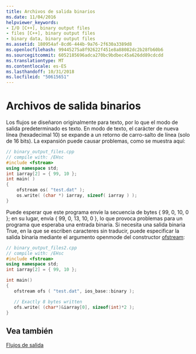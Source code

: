 ```yaml
---
title: Archivos de salida binarios
ms.date: 11/04/2016
helpviewer_keywords:
- I/O [C++], binary output files
- files [C++], binary output files
- binary data, binary output files
ms.assetid: 180954af-8cd6-444b-9a76-2f630a3389d8
ms.openlocfilehash: 99445275a8f92622f451e8a88082dc2b28fb60b6
ms.sourcegitcommit: 6052185696adca270bc9bdbec45a626dd89cdcdd
ms.translationtype: MT
ms.contentlocale: es-ES
ms.lasthandoff: 10/31/2018
ms.locfileid: "50615651"
---
```

# <a name="binary-output-files"></a>Archivos de salida binarios

Los flujos se diseñaron originalmente para texto, por lo que el modo de salida predeterminado es texto. En modo de texto, el carácter de nueva línea (hexadecimal 10) se expande a un retorno de carro-salto de línea (solo de 16 bits). La expansión puede causar problemas, como se muestra aquí:

```cpp
// binary_output_files.cpp
// compile with: /EHsc
#include <fstream>
using namespace std;
int iarray[2] = { 99, 10 };
int main( )
{
    ofstream os( "test.dat" );
    os.write( (char *) iarray, sizeof( iarray ) );
}
```

Puede esperar que este programa envíe la secuencia de bytes { 99, 0, 10, 0 }; en su lugar, envía { 99, 0, 13, 10, 0 }, lo que provoca problemas para un programa que esperaba una entrada binaria. Si necesita una salida binaria True, en la que se escriben caracteres sin traducir, puede especificar la salida binaria mediante el argumento openmode del constructor [ofstream](../standard-library/basic-ofstream-class.md#basic_ofstream):

```cpp
// binary_output_files2.cpp
// compile with: /EHsc
#include <fstream>
using namespace std;
int iarray[2] = { 99, 10 };

int main()
{
   ofstream ofs ( "test.dat", ios_base::binary );

   // Exactly 8 bytes written
   ofs.write( (char*)&iarray[0], sizeof(int)*2 );
}
```

## <a name="see-also"></a>Vea también

[Flujos de salida](../standard-library/output-streams.md)<br/>
